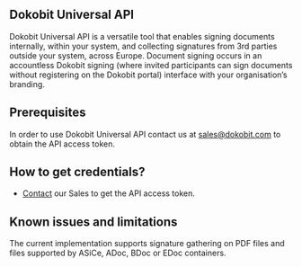 ## Dokobit Universal API
Dokobit Universal API is a versatile tool that enables signing documents internally, within your system, and collecting signatures from 3rd parties outside your system, across Europe. Document signing occurs in an accountless Dokobit signing (where invited participants can sign documents without registering on the Dokobit portal) interface with your organisation’s branding.

## Prerequisites

In order to use Dokobit Universal API contact us at sales@dokobit.com to obtain the API access token.

## How to get credentials?

- [Contact](mailto:sales@dokobit.com) our Sales to get the API access token.

## Known issues and limitations

The current implementation supports signature gathering on PDF files and files supported by ASiCe, ADoc, BDoc or EDoc containers.